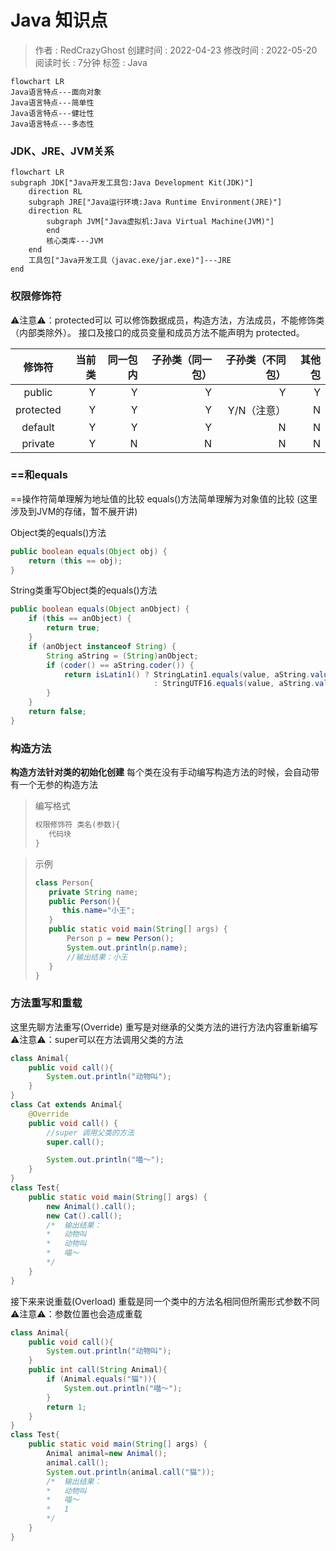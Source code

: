 # Java 知识点
> 作者 : RedCrazyGhost
> 创建时间 : 2022-04-23
> 修改时间 : 2022-05-20
> 阅读时长 : 7分钟
> 标签 :  <span class="badge bg-primary">Java</span> 

```mermaid
flowchart LR
Java语言特点---面向对象
Java语言特点---简单性
Java语言特点---健壮性
Java语言特点---多态性

```

### JDK、JRE、JVM关系
```mermaid
flowchart LR
subgraph JDK["Java开发工具包:Java Development Kit(JDK)"]
    direction RL
    subgraph JRE["Java运行环境:Java Runtime Environment(JRE)"]
    direction RL
        subgraph JVM["Java虚拟机:Java Virtual Machine(JVM)"]
        end
        核心类库---JVM
    end
    工具包["Java开发工具（javac.exe/jar.exe)"]---JRE
end
```

### 权限修饰符

⚠️注意⚠️：protected可以 可以修饰数据成员，构造方法，方法成员，不能修饰类（内部类除外）。
接口及接口的成员变量和成员方法不能声明为 protected。

|修饰符|当前类|同一包内|子孙类（同一包）|子孙类（不同包）|其他包|
|:-:|-:|-:|-:|-:|-:|
|public|	Y|	Y|	Y|	Y|	Y|
|protected|	Y|	Y|	Y|	Y/N（注意）|	N|
|default|	Y|	Y|	Y|	N|	N|
|private|	Y|	N|	N|	N|	N|

### ==和equals
==操作符简单理解为地址值的比较
equals()方法简单理解为对象值的比较
(这里涉及到JVM的存储，暂不展开讲)

Object类的equals()方法
```Java
public boolean equals(Object obj) {
    return (this == obj);
}
```

String类重写Object类的equals()方法
```Java
public boolean equals(Object anObject) {
    if (this == anObject) {
        return true;
    }
    if (anObject instanceof String) {
        String aString = (String)anObject;
        if (coder() == aString.coder()) {
            return isLatin1() ? StringLatin1.equals(value, aString.value)
                                : StringUTF16.equals(value, aString.value);
        }
    }
    return false;
}
```

### 构造方法
**构造方法针对类的初始化创建**
每个类在没有手动编写构造方法的时候，会自动带有一个无参的构造方法
>编写格式
>```Java
>权限修饰符 类名(参数){
>    代码块
>}
>```

>示例
>```Java
>class Person{
>    private String name;
>    public Person(){
>       this.name="小王";
>    }
>    public static void main(String[] args) {
>        Person p = new Person();
>        System.out.println(p.name);
>        //输出结果：小王
>    }
>}
>```

### 方法重写和重载
这里先聊方法重写(Override)
重写是对继承的父类方法的进行方法内容重新编写
⚠️注意⚠️：super可以在方法调用父类的方法
```Java
class Animal{
    public void call(){
        System.out.println("动物叫");
    }
}
class Cat extends Animal{
    @Override
    public void call() {
        //super 调用父类的方法
        super.call();

        System.out.println("喵～");
    }
}
class Test{
    public static void main(String[] args) {
        new Animal().call();
        new Cat().call();
        /*  输出结果：
        *   动物叫
        *   动物叫
        *   喵～
        */
    }
}
```

接下来来说重载(Overload)
重载是同一个类中的方法名相同但所需形式参数不同
⚠️注意⚠️：参数位置也会造成重载
```Java
class Animal{
    public void call(){
        System.out.println("动物叫");
    }
    public int call(String Animal){
        if (Animal.equals("猫")){
            System.out.println("喵～");
        }
        return 1;
    }
}
class Test{
    public static void main(String[] args) {
        Animal animal=new Animal();
        animal.call();
        System.out.println(animal.call("猫"));
        /*  输出结果：
        *   动物叫
        *   喵～
        *   1
        */
    }
}
```